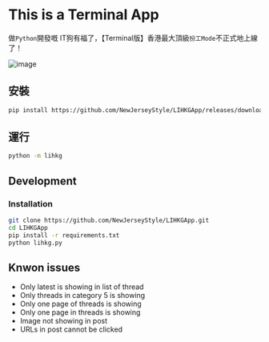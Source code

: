 # This is a Terminal App
做`Python`開發嘅 IT狗有福了，【Terminal版】香港最大頂級`扮工Mode`不正式地上線了！

![image](https://user-images.githubusercontent.com/22520563/206852067-ef16e7b9-551d-4cad-b7ab-e6cf294d8d17.png)

## 安裝
```bash
pip install https://github.com/NewJerseyStyle/LIHKGApp/releases/download/v0.1/lihkg-0.1-py2.py3-none-any.whl
```

## 運行
```bash
python -m lihkg
```

## Development
### Installation
```bash
git clone https://github.com/NewJerseyStyle/LIHKGApp.git
cd LIHKGApp
pip install -r requirements.txt
python lihkg.py
```

## Knwon issues
- Only latest is showing in list of thread
- Only threads in category 5 is showing
- Only one page of threads is showing
- Only one page in threads is showing
- Image not showing in post
- URLs in post cannot be clicked

<!-- ## 求助養 -->
<!-- 樓豬需要飼料，請餵食金錢，讓金錢的味道鞭策樓豬快手修補以上問題。 -->

<!-- http://asciiqr.com/ -->
<!-- PayMe: -->
<!-- ```
█▀▀▀▀▀█ ███ ▀▄▀▀█ █▀▀▀▀▀█
█ ███ █ █▄▀█ ▄▀ ▄ █ ███ █
█ ▀▀▀ █ ▄  ▄▄ ▀▀█ █ ▀▀▀ █
▀▀▀▀▀▀▀ ▀▄▀ █ █ █ ▀▀▀▀▀▀▀
▀█▄ ▀▀▀  ▄▄▀▄▀█▄▄  ▀▄█▀█▀
█▀▀▄                 ▀▀█▄ 
██ ▄  To to created  ▀▀█▀
  █▄                  █▄ 
▀▀    ▀▀▄ ▀▀▄▀▀▄█▀▀▀█▀█  
█▀▀▀▀▀█ ▄█▄█▀█▀ █ ▀ ██▄ ▄
█ ███ █ ▀▀█ ▀█▄▄▀███▀▄█▄█
█ ▀▀▀ █ ▄ █ ▄ ▄▀▀███▄▄▄█ 
▀▀▀▀▀▀▀ ▀ ▀▀ ▀▀▀ ▀▀   ▀▀▀
```
 -->
